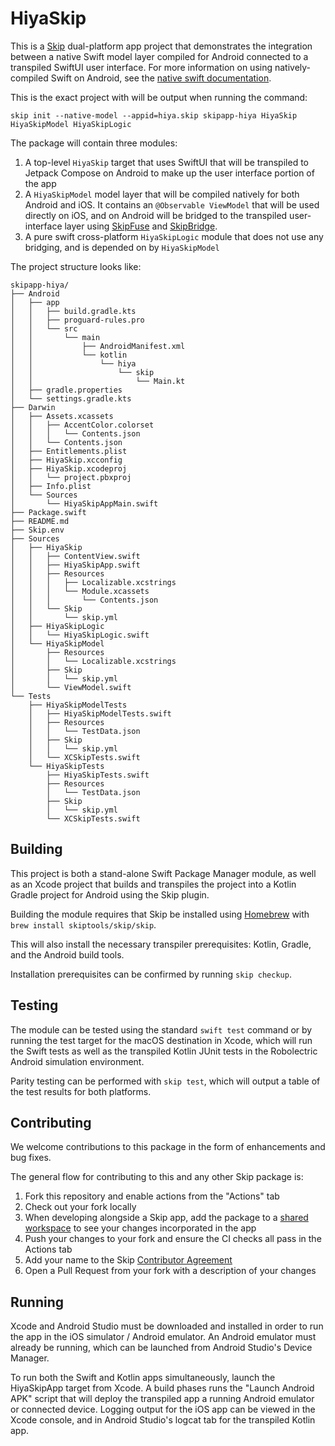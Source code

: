 # HiyaSkip

This is a [Skip](https://skip.tools) dual-platform app project
that demonstrates the integration between a native Swift model
layer compiled for Android connected to a transpiled SwiftUI
user interface. For more information on using natively-compiled
Swift on Android, see the
[native swift documentation](https://skip.tools/docs/native).

This is the exact project with will be output when running the command:

```
skip init --native-model --appid=hiya.skip skipapp-hiya HiyaSkip HiyaSkipModel HiyaSkipLogic
```

The package will contain three modules:

1. A top-level `HiyaSkip` target that uses SwiftUI that will be transpiled to Jetpack Compose on Android to make up the user interface portion of the app
2. A `HiyaSkipModel` model layer that will be compiled natively for both Android and iOS. It contains an `@Observable ViewModel` that will be used directly on iOS, and on Android will be bridged to the transpiled user-interface layer using [SkipFuse](https://github.com/skiptools/skip-fuse) and [SkipBridge](https://github.com/skiptools/skip-bridge).
3. A pure swift cross-platform `HiyaSkipLogic` module that does not use any bridging, and is depended on by `HiyaSkipModel`


The project structure looks like:

```
skipapp-hiya/
├── Android
│   ├── app
│   │   ├── build.gradle.kts
│   │   ├── proguard-rules.pro
│   │   └── src
│   │       └── main
│   │           ├── AndroidManifest.xml
│   │           └── kotlin
│   │               └── hiya
│   │                   └── skip
│   │                       └── Main.kt
│   ├── gradle.properties
│   └── settings.gradle.kts
├── Darwin
│   ├── Assets.xcassets
│   │   ├── AccentColor.colorset
│   │   │   └── Contents.json
│   │   └── Contents.json
│   ├── Entitlements.plist
│   ├── HiyaSkip.xcconfig
│   ├── HiyaSkip.xcodeproj
│   │   └── project.pbxproj
│   ├── Info.plist
│   └── Sources
│       └── HiyaSkipAppMain.swift
├── Package.swift
├── README.md
├── Skip.env
├── Sources
│   ├── HiyaSkip
│   │   ├── ContentView.swift
│   │   ├── HiyaSkipApp.swift
│   │   ├── Resources
│   │   │   ├── Localizable.xcstrings
│   │   │   └── Module.xcassets
│   │   │       └── Contents.json
│   │   └── Skip
│   │       └── skip.yml
│   ├── HiyaSkipLogic
│   │   └── HiyaSkipLogic.swift
│   └── HiyaSkipModel
│       ├── Resources
│       │   └── Localizable.xcstrings
│       ├── Skip
│       │   └── skip.yml
│       └── ViewModel.swift
└── Tests
    ├── HiyaSkipModelTests
    │   ├── HiyaSkipModelTests.swift
    │   ├── Resources
    │   │   └── TestData.json
    │   ├── Skip
    │   │   └── skip.yml
    │   └── XCSkipTests.swift
    └── HiyaSkipTests
        ├── HiyaSkipTests.swift
        ├── Resources
        │   └── TestData.json
        ├── Skip
        │   └── skip.yml
        └── XCSkipTests.swift

```



## Building

This project is both a stand-alone Swift Package Manager module,
as well as an Xcode project that builds and transpiles the project
into a Kotlin Gradle project for Android using the Skip plugin.

Building the module requires that Skip be installed using
[Homebrew](https://brew.sh) with `brew install skiptools/skip/skip`.

This will also install the necessary transpiler prerequisites:
Kotlin, Gradle, and the Android build tools.

Installation prerequisites can be confirmed by running `skip checkup`.

## Testing

The module can be tested using the standard `swift test` command
or by running the test target for the macOS destination in Xcode,
which will run the Swift tests as well as the transpiled
Kotlin JUnit tests in the Robolectric Android simulation environment.

Parity testing can be performed with `skip test`,
which will output a table of the test results for both platforms.

## Contributing

We welcome contributions to this package in the form of enhancements and bug fixes.

The general flow for contributing to this and any other Skip package is:

1. Fork this repository and enable actions from the "Actions" tab
2. Check out your fork locally
3. When developing alongside a Skip app, add the package to a [shared workspace](https://skip.tools/docs/contributing) to see your changes incorporated in the app
4. Push your changes to your fork and ensure the CI checks all pass in the Actions tab
5. Add your name to the Skip [Contributor Agreement](https://github.com/skiptools/clabot-config)
6. Open a Pull Request from your fork with a description of your changes

## Running

Xcode and Android Studio must be downloaded and installed in order to
run the app in the iOS simulator / Android emulator.
An Android emulator must already be running, which can be launched from 
Android Studio's Device Manager.

To run both the Swift and Kotlin apps simultaneously, 
launch the HiyaSkipApp target from Xcode.
A build phases runs the "Launch Android APK" script that
will deploy the transpiled app a running Android emulator or connected device.
Logging output for the iOS app can be viewed in the Xcode console, and in
Android Studio's logcat tab for the transpiled Kotlin app.
